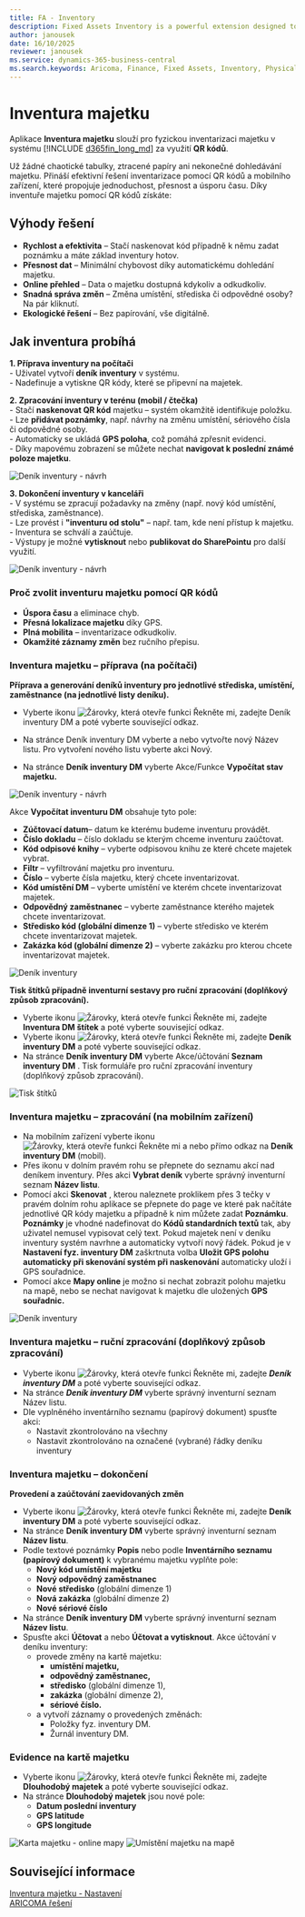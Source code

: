 ```yaml
---
title: FA - Inventory
description: Fixed Assets Inventory is a powerful extension designed to simplify and digitize the physical inventory of fixed assets. 
author: janousek
date: 16/10/2025
reviewer: janousek
ms.service: dynamics-365-business-central
ms.search.keywords: Aricoma, Finance, Fixed Assets, Inventory, Physical Inventory
---
```


# Inventura majetku

Aplikace **Inventura majetku** slouží pro fyzickou inventarizaci majetku v systému [!INCLUDE [d365fin_long_md](../includes/d365fin_long_md.md)] za využití **QR kódů**.

Už žádné chaotické tabulky, ztracené papíry ani nekonečné dohledávání majetku. Přináší efektivní řešení inventarizace pomocí QR kódů a mobilního zařízení, které propojuje jednoduchost, přesnost a úsporu času. Díky inventuře majetku pomocí QR kódů získáte:

## Výhody řešení

- **Rychlost a efektivita** – Stačí naskenovat kód případně k němu zadat poznámku a máte základ inventury hotov.
- **Přesnost dat** – Minimální chybovost díky automatickému dohledání majetku.
- **Online přehled** – Data o majetku dostupná kdykoliv a odkudkoliv.  
- **Snadná správa změn** – Změna umístění, střediska či odpovědné osoby? Na pár kliknutí.
- **Ekologické řešení** – Bez papírování, vše digitálně.

## Jak inventura probíhá

**1. Příprava inventury na počítači**  
    - Uživatel vytvoří **deník inventury** v systému.  
    - Nadefinuje a vytiskne QR kódy, které se připevní na majetek.  

**2. Zpracování inventury v terénu (mobil / čtečka)**  
    - Stačí **naskenovat QR kód** majetku – systém okamžitě identifikuje položku.
    - Lze **přidávat poznámky**, např. návrhy na změnu umístění, sériového čísla či odpovědné osoby.  
    - Automaticky se ukládá **GPS poloha**, což pomáhá zpřesnit evidenci.  
    - Díky mapovému zobrazení se můžete nechat **navigovat k poslední známé poloze majetku**.  

![Deník inventury - návrh](media/fa-inventory-mobile-gps-small2.png)

**3. Dokončení inventury v kanceláři**  
    - V systému se zpracují požadavky na změny (např. nový kód umístění, střediska, zaměstnance).  
    - Lze provést i **"inventuru od stolu"** – např. tam, kde není přístup k majetku.  
    - Inventura se schválí a zaúčtuje.  
    - Výstupy je možné **vytisknout** nebo **publikovat do SharePointu** pro další využití.  

![Deník inventury - návrh](media/fa-inventory-pc2.png)

### Proč zvolit inventuru majetku pomocí QR kódů

- **Úspora času** a eliminace chyb.  
- **Přesná lokalizace majetku** díky GPS.  
- **Plná mobilita** – inventarizace odkudkoliv.  
- **Okamžité záznamy změn** bez ručního přepisu.  

### Inventura majetku – příprava (na počítači)

**Příprava a generování deníků inventury pro jednotlivé střediska, umístění, zaměstnance (na jednotlivé listy deníku).**

- Vyberte ikonu ![Žárovky, která otevře funkci Řekněte mi](media/ui-search/search_small.png "Řekněte mi, co chcete dělat"), zadejte Deník inventury DM a poté vyberte související odkaz.  
- Na stránce Deník inventury DM vyberte a nebo vytvořte nový Název listu. Pro vytvoření nového listu vyberte akci Nový.  

- Na stránce **Deník inventury DM** vyberte Akce/Funkce **Vypočítat stav majetku.**  

![Deník inventury - návrh](media/fa-inventory-vypocitat-majetek.png)

Akce **Vypočítat inventuru DM** obsahuje tyto pole:

- **Zúčtovací datum**– datum ke kterému budeme inventuru provádět.
- **Číslo dokladu** – číslo dokladu se kterým chceme inventuru zaúčtovat.
- **Kód odpisové knihy** – vyberte odpisovou knihu ze které chcete majetek vybrat.
- **Filtr** – vyfiltrování majetku pro inventuru.
- **Číslo** – vyberte čísla majetku, který chcete inventarizovat.
- **Kód umístění DM** – vyberte umístění ve kterém chcete inventarizovat majetek.
- **Odpovědný zaměstnanec** – vyberte zaměstnance kterého majetek chcete inventarizovat.
- **Středisko kód (globální dimenze 1)** – vyberte středisko ve kterém chcete inventarizovat majetek.
- **Zakázka kód (globální dimenze 2)** – vyberte zakázku pro kterou chcete inventarizovat majetek.

![Deník inventury](media/fa-inventory-denik-dimenze.png)

**Tisk štítků případně inventurní sestavy pro ruční zpracování (doplňkový způsob zpracování).**

- Vyberte ikonu ![Žárovky, která otevře funkci Řekněte mi](media/ui-search/search_small.png "Řekněte mi, co chcete dělat"), zadejte **Inventura DM štítek** a poté vyberte související odkaz.
- Vyberte ikonu ![Žárovky, která otevře funkci Řekněte mi](media/ui-search/search_small.png "Řekněte mi, co chcete dělat"), zadejte **Deník inventury DM** a poté vyberte související odkaz.
- Na stránce **Deník inventury DM** vyberte Akce/účtování **Seznam inventury DM** . Tisk formuláře pro ruční zpracování inventury (doplňkový způsob zpracování).

![Tisk štítků](media/fa-inventory-qr2.png)

### Inventura majetku – zpracování (na mobilním zařízení)

- Na mobilním zařízení vyberte ikonu ![Žárovky, která otevře funkci Řekněte mi](media/ui-search/search_small.png "Řekněte mi, co chcete dělat") a nebo přímo odkaz na **Deník inventury DM** (mobil).
- Přes ikonu v dolním pravém rohu   se přepnete do seznamu akcí nad deníkem inventury. Přes akci **Vybrat deník** vyberte správný inventurní seznam  **Název listu**.
- Pomocí akci **Skenovat** , kterou naleznete proklikem přes 3 tečky v pravém dolním rohu aplikace se přepnete do page ve které pak načítáte jednotlivé QR kódy majetku a případně k nim můžete zadat **Poznámku**. **Poznámky** je vhodné nadefinovat do **Kódů standardních textů** tak, aby uživatel nemusel vypisovat celý text. Pokud majetek není v deníku inventury systém navrhne a automaticky vytvoří nový řádek. Pokud je v **Nastavení fyz. inventury DM** zaškrtnuta volba **Uložit GPS polohu automaticky při skenování systém při naskenování** automaticky uloží i GPS souřadnice.
- Pomocí akce **Mapy online** je možno si nechat zobrazit polohu majetku na mapě, nebo se nechat navigovat k majetku dle uložených **GPS souřadnic.**

![Deník inventury](media/fa-inventory-scan.png)

### Inventura majetku –  ruční zpracování (doplňkový způsob zpracování)

- Vyberte ikonu ![Žárovky, která otevře funkci Řekněte mi](media/ui-search/search_small.png "Řekněte mi, co chcete dělat"), zadejte ***Deník inventury DM*** a poté vyberte související odkaz.
- Na stránce ***Deník inventury DM*** vyberte správný inventurní seznam  Název listu.
- Dle vyplněného inventárního seznamu (papírový dokument) spusťte akci:
  - Nastavit zkontrolováno na všechny
  - Nastavit zkontrolováno na označené (vybrané) řádky deníku inventury

### Inventura majetku –  dokončení

**Provedení a zaúčtování zaevidovaných změn**

- Vyberte ikonu ![Žárovky, která otevře funkci Řekněte mi](media/ui-search/search_small.png "Řekněte mi, co chcete dělat"), zadejte **Deník inventury DM** a poté vyberte související odkaz.
- Na stránce **Deník inventury DM** vyberte správný inventurní seznam  **Název listu**.
- Podle textové poznámky **Popis** nebo podle **Inventárního seznamu (papírový dokument)** k vybranému majetku vyplňte pole:
  - **Nový kód umístění majetku**
  - **Nový odpovědný zaměstnanec**
  - **Nové středisko** (globální dimenze 1)
  - **Nová zakázka** (globální dimenze 2)
  - **Nové sériové číslo**
- Na stránce **Deník inventury DM** vyberte správný inventurní seznam  **Název listu**.
- Spusťte akci **Účtovat** a nebo **Účtovat a vytisknout**. Akce účtování v deníku inventury:
  - provede změny na kartě majetku:
    - **umístění majetku,**
    - **odpovědný zaměstnanec,**
    - **středisko** (globální dimenze 1),
    - **zakázka** (globální dimenze 2),
    - **sériové číslo.**
  - a vytvoří záznamy o provedených změnách:
    - Položky fyz. inventury DM.
    - Žurnál inventury DM.

### Evidence na kartě majetku

- Vyberte ikonu ![Žárovky, která otevře funkci Řekněte mi](media/ui-search/search_small.png "Řekněte mi, co chcete dělat"), zadejte **Dlouhodobý majetek** a poté vyberte související odkaz.
- Na stránce **Dlouhodobý majetek** jsou nové pole:
  - **Datum poslední inventury**
  - **GPS latitude**
  - **GPS longitude**

![Karta majetku - online mapy](media/fa-inventory-zjisti-gps.png)
![Umístění majetku na mapě](media/fa-inventory-maps2.png)

## Související informace
[Inventura majetku - Nastavení](fa-inventory-setup.md)  
[ARICOMA řešení](solutions.md)
